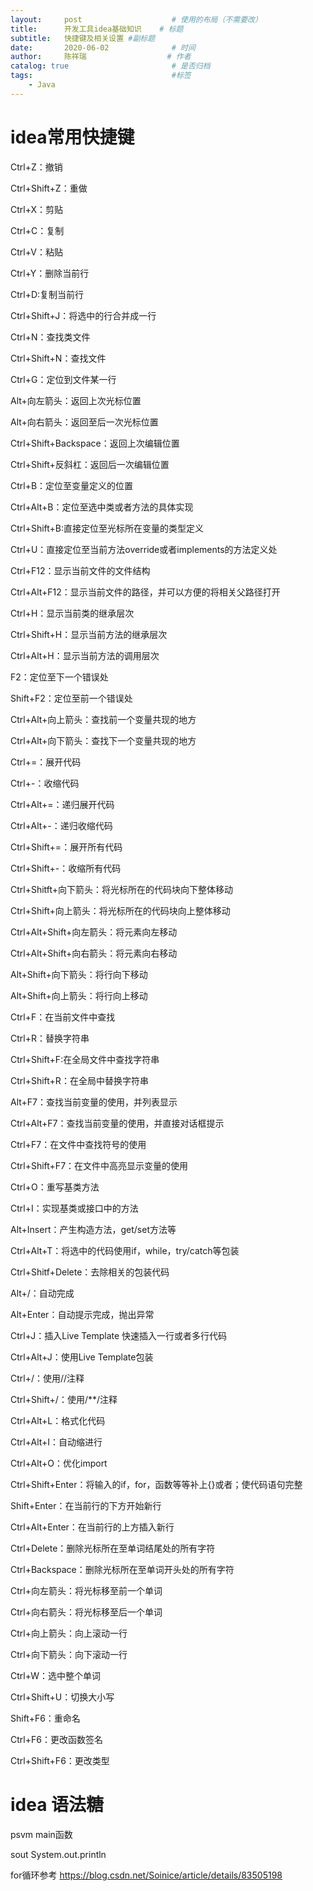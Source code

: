 ```yaml
---
layout:     post                    # 使用的布局（不需要改）
title:      开发工具idea基础知识    # 标题 
subtitle:   快捷键及相关设置 #副标题
date:       2020-06-02              # 时间
author:     陈祥瑞                  # 作者
catalog: true                       # 是否归档
tags:                               #标签
    - Java
---
```


# idea常用快捷键
Ctrl+Z：撤销

Ctrl+Shift+Z：重做

Ctrl+X：剪贴

Ctrl+C：复制

Ctrl+V：粘贴

Ctrl+Y：删除当前行

Ctrl+D:复制当前行

Ctrl+Shift+J：将选中的行合并成一行

Ctrl+N：查找类文件

Ctrl+Shift+N：查找文件

Ctrl+G：定位到文件某一行

Alt+向左箭头：返回上次光标位置

Alt+向右箭头：返回至后一次光标位置

Ctrl+Shift+Backspace：返回上次编辑位置

Ctrl+Shift+反斜杠：返回后一次编辑位置

Ctrl+B：定位至变量定义的位置

Ctrl+Alt+B：定位至选中类或者方法的具体实现

Ctrl+Shift+B:直接定位至光标所在变量的类型定义

Ctrl+U：直接定位至当前方法override或者implements的方法定义处

Ctrl+F12：显示当前文件的文件结构

Ctrl+Alt+F12：显示当前文件的路径，并可以方便的将相关父路径打开

Ctrl+H：显示当前类的继承层次

Ctrl+Shift+H：显示当前方法的继承层次

Ctrl+Alt+H：显示当前方法的调用层次

F2：定位至下一个错误处

Shift+F2：定位至前一个错误处

Ctrl+Alt+向上箭头：查找前一个变量共现的地方

Ctrl+Alt+向下箭头：查找下一个变量共现的地方

Ctrl+=：展开代码

Ctrl+-：收缩代码

Ctrl+Alt+=：递归展开代码

Ctrl+Alt+-：递归收缩代码

Ctrl+Shift+=：展开所有代码

Ctrl+Shift+-：收缩所有代码

Ctrl+Shitft+向下箭头：将光标所在的代码块向下整体移动

Ctrl+Shift+向上箭头：将光标所在的代码块向上整体移动

Ctrl+Alt+Shift+向左箭头：将元素向左移动

Ctrl+Alt+Shift+向右箭头：将元素向右移动

Alt+Shift+向下箭头：将行向下移动

Alt+Shift+向上箭头：将行向上移动

Ctrl+F：在当前文件中查找

Ctrl+R：替换字符串

Ctrl+Shift+F:在全局文件中查找字符串

Ctrl+Shift+R：在全局中替换字符串

Alt+F7：查找当前变量的使用，并列表显示

Ctrl+Alt+F7：查找当前变量的使用，并直接对话框提示

Ctrl+F7：在文件中查找符号的使用

Ctrl+Shift+F7：在文件中高亮显示变量的使用

Ctrl+O：重写基类方法

Ctrl+I：实现基类或接口中的方法

Alt+Insert：产生构造方法，get/set方法等

Ctrl+Alt+T：将选中的代码使用if，while，try/catch等包装

Ctrl+Shitf+Delete：去除相关的包装代码

Alt+/：自动完成

Alt+Enter：自动提示完成，抛出异常

Ctrl+J：插入Live Template 快速插入一行或者多行代码

Ctrl+Alt+J：使用Live Template包装

Ctrl+/：使用//注释

Ctrl+Shift+/：使用/**/注释

Ctrl+Alt+L：格式化代码

Ctrl+Alt+I：自动缩进行

Ctrl+Alt+O：优化import

Ctrl+Shift+Enter：将输入的if，for，函数等等补上{}或者；使代码语句完整

Shift+Enter：在当前行的下方开始新行

Ctrl+Alt+Enter：在当前行的上方插入新行

Ctrl+Delete：删除光标所在至单词结尾处的所有字符

Ctrl+Backspace：删除光标所在至单词开头处的所有字符

Ctrl+向左箭头：将光标移至前一个单词

Ctrl+向右箭头：将光标移至后一个单词

Ctrl+向上箭头：向上滚动一行

Ctrl+向下箭头：向下滚动一行

Ctrl+W：选中整个单词

Ctrl+Shift+U：切换大小写

Shift+F6：重命名

Ctrl+F6：更改函数签名

Ctrl+Shift+F6：更改类型

# idea 语法糖
psvm    main函数

sout  System.out.println

for循环参考 <https://blog.csdn.net/Soinice/article/details/83505198>





